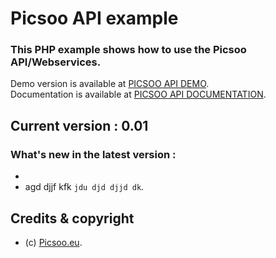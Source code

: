 # Picsoo API example

### This PHP example shows how to use the Picsoo API/Webservices.

Demo version is available at [PICSOO API DEMO](http://picsoocloud.com/picsooapidemo/). \
Documentation is available at [PICSOO API DOCUMENTATION](http://picsoocloud.com/picsooapidoc/). 

## Current version : 0.01


### What's new in the latest version : 

- 
- agd djjf kfk ```jdu djd djjd dk```. 


## Credits & copyright

* (c) [Picsoo.eu](http://www.picsoo.eu/).


